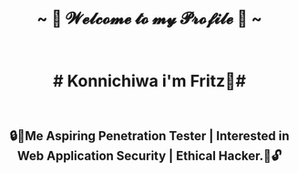 <body>
  <center>
<h1 align="center"> ~ 🐉 𝓦𝓮𝓵𝓬𝓸𝓶𝓮 𝓽𝓸 𝓶𝔂 𝓟𝓻𝓸𝓯𝓲𝓵𝓮 🦖 ~ </h1>
<br>  


<h1 id="ellementHello"># Konnichiwa i'm Fritz👋#</h1>
<br>
<h2>🔒👾Me Aspiring Penetration Tester | Interested in Web Application Security | Ethical Hacker.🤖🔓</h2>
</body>
<style>
  .ellementHello{
    color:red;
  }
</style>
